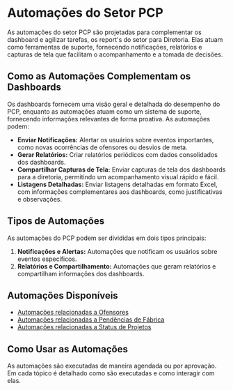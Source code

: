 # Automações do Setor PCP

As automações do setor PCP são projetadas para complementar os dashboard e agilizar tarefas, os report's do setor para Diretoria. Elas atuam como ferramentas de suporte, fornecendo notificações, relatórios e capturas de tela que facilitam o acompanhamento e a tomada de decisões.

## Como as Automações Complementam os Dashboards

Os dashboards fornecem uma visão geral e detalhada do desempenho do PCP, enquanto as automações atuam como um sistema de suporte, fornecendo informações relevantes de forma proativa. As automações podem:

*   **Enviar Notificações:** Alertar os usuários sobre eventos importantes, como novas ocorrências de ofensores ou desvios de meta.
*   **Gerar Relatórios:** Criar relatórios periódicos com dados consolidados dos dashboards.
*   **Compartilhar Capturas de Tela:** Enviar capturas de tela dos dashboards para a diretoria, permitindo um acompanhamento visual rápido e fácil.
*   **Listagens Detalhadas:** Enviar listagens detalhadas em formato Excel, com informações complementares aos dashboards, como justificativas e observações.

## Tipos de Automações

As automações do PCP podem ser divididas em dois tipos principais:

1.  **Notificações e Alertas:** Automações que notificam os usuários sobre eventos específicos.
2.  **Relatórios e Compartilhamento:** Automações que geram relatórios e compartilham informações dos dashboards.

## Automações Disponíveis

*   [Automações relacionadas a Ofensores](ofensores.md)
*   [Automações relacionadas a Pendências de Fábrica](pendencias_fabrica.md)
*   [Automações relacionadas a Status de Projetos](status_projeto.md)



## Como Usar as Automações
As automações são executadas de maneira agendada ou por aprovação. Em cada tópico é detalhado como são executadas e como interagir com elas.


